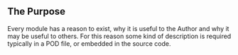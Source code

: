 ## The Purpose

Every module has a reason to exist, why it is useful to the Author and why it may be useful to others.  For this reason some kind of description is required  typically in a POD file, or embedded in the source code.
